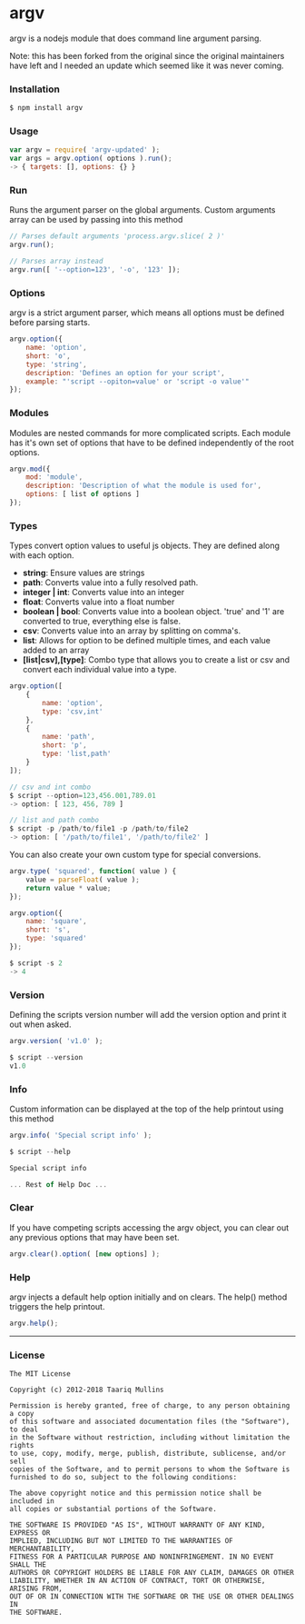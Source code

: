 # argv

argv is a nodejs module that does command line argument parsing.

Note: this has been forked from the original since the original maintainers have left and I needed an update which seemed like it was never coming.

### Installation

```bash
$ npm install argv
```


### Usage

```js
var argv = require( 'argv-updated' );
var args = argv.option( options ).run();
-> { targets: [], options: {} }
```


### Run

Runs the argument parser on the global arguments. Custom arguments array can be used by passing into this method

```js
// Parses default arguments 'process.argv.slice( 2 )'
argv.run();

// Parses array instead
argv.run([ '--option=123', '-o', '123' ]);
```


### Options

argv is a strict argument parser, which means all options must be defined before parsing starts.

```js
argv.option({
	name: 'option',
	short: 'o',
	type: 'string',
	description: 'Defines an option for your script',
	example: "'script --opiton=value' or 'script -o value'"
});
```


### Modules

Modules are nested commands for more complicated scripts. Each module has it's own set of options that
have to be defined independently of the root options.

```js
argv.mod({
	mod: 'module',
	description: 'Description of what the module is used for',
	options: [ list of options ]
});
```


### Types

Types convert option values to useful js objects. They are defined along with each option.

* **string**: Ensure values are strings
* **path**: Converts value into a fully resolved path.
* **integer | int**: Converts value into an integer
* **float**: Converts value into a float number
* **boolean | bool**: Converts value into a boolean object. 'true' and '1' are converted to true, everything else is false.
* **csv**: Converts value into an array by splitting on comma's.
* **list**: Allows for option to be defined multiple times, and each value added to an array
* **[list|csv],[type]**: Combo type that allows you to create a list or csv and convert each individual value into a type.

```js
argv.option([
	{
		name: 'option',
		type: 'csv,int'
	},
	{
		name: 'path',
		short: 'p',
		type: 'list,path'
	}
]);

// csv and int combo
$ script --option=123,456.001,789.01
-> option: [ 123, 456, 789 ]

// list and path combo
$ script -p /path/to/file1 -p /path/to/file2
-> option: [ '/path/to/file1', '/path/to/file2' ]
```

You can also create your own custom type for special conversions.

```js
argv.type( 'squared', function( value ) {
	value = parseFloat( value );
	return value * value;
});

argv.option({
	name: 'square',
	short: 's',
	type: 'squared'
});

$ script -s 2
-> 4
```


### Version

Defining the scripts version number will add the version option and print it out when asked.

```js
argv.version( 'v1.0' );

$ script --version
v1.0

```


### Info

Custom information can be displayed at the top of the help printout using this method

```js
argv.info( 'Special script info' );

$ script --help

Special script info

... Rest of Help Doc ...
```


### Clear

If you have competing scripts accessing the argv object, you can clear out any previous options that may have been set.

```js
argv.clear().option( [new options] );
```


### Help

argv injects a default help option initially and on clears. The help() method triggers the help printout.

```js
argv.help();
```

----
### License

```
The MIT License

Copyright (c) 2012-2018 Taariq Mullins

Permission is hereby granted, free of charge, to any person obtaining a copy
of this software and associated documentation files (the "Software"), to deal
in the Software without restriction, including without limitation the rights
to use, copy, modify, merge, publish, distribute, sublicense, and/or sell
copies of the Software, and to permit persons to whom the Software is
furnished to do so, subject to the following conditions:

The above copyright notice and this permission notice shall be included in
all copies or substantial portions of the Software.

THE SOFTWARE IS PROVIDED "AS IS", WITHOUT WARRANTY OF ANY KIND, EXPRESS OR
IMPLIED, INCLUDING BUT NOT LIMITED TO THE WARRANTIES OF MERCHANTABILITY,
FITNESS FOR A PARTICULAR PURPOSE AND NONINFRINGEMENT. IN NO EVENT SHALL THE
AUTHORS OR COPYRIGHT HOLDERS BE LIABLE FOR ANY CLAIM, DAMAGES OR OTHER
LIABILITY, WHETHER IN AN ACTION OF CONTRACT, TORT OR OTHERWISE, ARISING FROM,
OUT OF OR IN CONNECTION WITH THE SOFTWARE OR THE USE OR OTHER DEALINGS IN
THE SOFTWARE.
```
